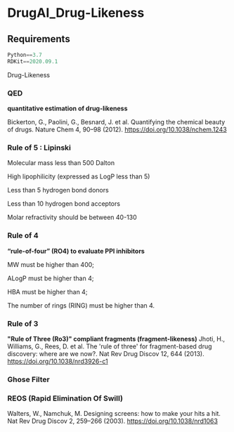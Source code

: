 # DrugAI_Drug-Likeness


## Requirements
```python
Python==3.7
RDKit==2020.09.1
```

Drug-Likeness

### QED
**quantitative estimation of drug-likeness**

Bickerton, G., Paolini, G., Besnard, J. et al. Quantifying the chemical beauty of drugs. Nature Chem 4, 90–98 (2012). https://doi.org/10.1038/nchem.1243

### Rule of 5 : Lipinski
Molecular mass less than 500 Dalton

High lipophilicity (expressed as LogP less than 5)

Less than 5 hydrogen bond donors

Less than 10 hydrogen bond acceptors

Molar refractivity should be between 40-130

### Rule of 4
**“rule-of-four” (RO4) to evaluate PPI inhibitors**

MW must be higher than 400;

ALogP must be higher than 4;

HBA must be higher than 4;

The number of rings (RING) must be higher than 4.

### Rule of 3
**"Rule of Three (Ro3)" compliant fragments (fragment-likeness)**
Jhoti, H., Williams, G., Rees, D. et al. The 'rule of three' for fragment-based drug discovery: where are we now?. Nat Rev Drug Discov 12, 644 (2013). https://doi.org/10.1038/nrd3926-c1

### Ghose Filter

### REOS (Rapid Elimination Of Swill)
Walters, W., Namchuk, M. Designing screens: how to make your hits a hit. Nat Rev Drug Discov 2, 259–266 (2003). https://doi.org/10.1038/nrd1063
